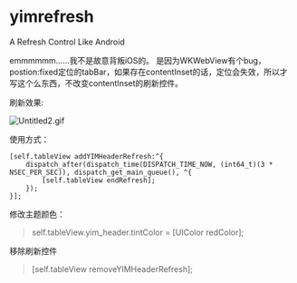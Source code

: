 # yimrefresh
A Refresh Control Like Android

emmmmmm......我不是故意背叛iOS的。
是因为WKWebView有个bug，postion:fixed定位的tabBar，如果存在contentInset的话，定位会失效，所以才写这个么东西，不改变contentInset的刷新控件。

刷新效果:

![Untitled2.gif](http://ybz-1251448224.cossh.myqcloud.com/dir/Untitled2.gif)

使用方式：

```
[self.tableView addYIMHeaderRefresh:^{
    dispatch_after(dispatch_time(DISPATCH_TIME_NOW, (int64_t)(3 * NSEC_PER_SEC)), dispatch_get_main_queue(), ^{
        [self.tableView endRefresh];
    });
}];

```
修改主题颜色：

> self.tableView.yim_header.tintColor = [UIColor redColor];

移除刷新控件

>  [self.tableView removeYIMHeaderRefresh];
